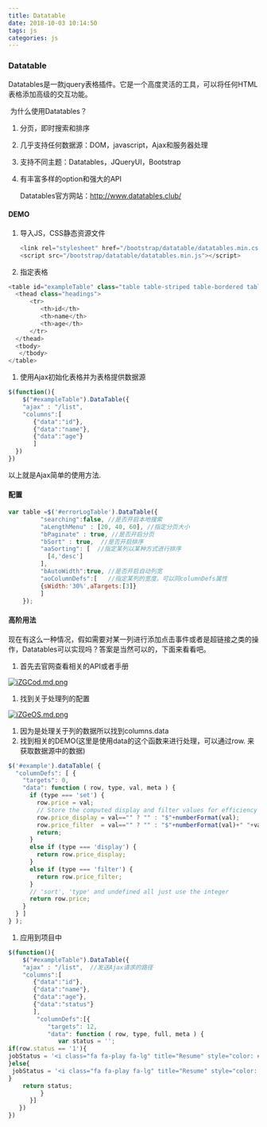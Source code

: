 ```yaml
---
title: Datatable
date: 2018-10-03 10:14:50
tags: js
categories: js
---
```


### Datatable

​    Datatables是一款jquery表格插件。它是一个高度灵活的工具，可以将任何HTML表格添加高级的交互功能。

​    为什么使用Datatables？

1. 分页，即时搜索和排序

2. 几乎支持任何数据源：DOM，javascript，Ajax和服务器处理

3. 支持不同主题：Datatables，JQueryUI，Bootstrap

4. 有丰富多样的option和强大的API

   Datatables官方网站：http://www.datatables.club/

#### DEMO

1. 导入JS，CSS静态资源文件

   ```javascript
   <link rel="stylesheet" href="/bootstrap/datatable/datatables.min.css">
   <script src="/bootstrap/datatable/datatables.min.js"></script>
   ```

2. 指定表格

```javascript
<table id="exampleTable" class="table table-striped table-bordered table-hover">
  <thead class="headings">
      <tr>
         <th>id</th>
         <th>name</th>
         <th>age</th>
      </tr>
  </thead>
  <tbody>
   </tbody> 
</table>
```

1. 使用Ajax初始化表格并为表格提供数据源

```javascript
$(function(){
    $("#exampleTable").DataTable({
    "ajax" : "/list",
    "columns":[
       {"data":"id"},
       {"data":"name"},
       {"data":"age"}
       ]
  })
})  
```

以上就是Ajax简单的使用方法.

#### 配置

```javascript
var table =$('#errorLogTable').DataTable({
         "searching":false, //是否开启本地搜索
         "aLengthMenu" : [20, 40, 60], //指定分页大小
         "bPaginate" : true, //是否开启分页
         "bSort" : true,  //是否开启排序
         "aaSorting": [  //指定某列以某种方式进行排序
           [4,'desc']
         ],
         "bAutoWidth":true, //是否开启自动列宽
         "aoColumnDefs":[   //指定某列的宽度。可以同columnDefs属性
         {sWidth:'30%',aTargets:[3]}
         ]
    });
```



#### 高阶用法

现在有这么一种情况，假如需要对某一列进行添加点击事件或者是超链接之类的操作，Datatables可以实现吗？答案是当然可以的，下面来看看吧。

1. 首先去官网查看相关的API或者手册

[![iZGCod.md.png](https://s1.ax1x.com/2018/09/17/iZGCod.md.png)](https://imgchr.com/i/iZGCod)

1. 找到关于处理列的配置

[![iZGeOS.md.png](https://s1.ax1x.com/2018/09/17/iZGeOS.md.png)](https://imgchr.com/i/iZGeOS)

1. 因为是处理关于列的数据所以找到columns.data
2. 找到相关的DEMO(这里是使用data的这个函数来进行处理，可以通过row.  来获取数据源中的数据)

```javascript
$('#example').dataTable( {
  "columnDefs": [ {
    "targets": 0,
    "data": function ( row, type, val, meta ) {
      if (type === 'set') {
        row.price = val;
        // Store the computed display and filter values for efficiency
        row.price_display = val=="" ? "" : "$"+numberFormat(val);
        row.price_filter  = val=="" ? "" : "$"+numberFormat(val)+" "+val;
        return;
      }
      else if (type === 'display') {
        return row.price_display;
      }
      else if (type === 'filter') {
        return row.price_filter;
      }
      // 'sort', 'type' and undefined all just use the integer
      return row.price;
    }
  } ]
} );
```

1. 应用到项目中

```javascript
$(function(){
    $("#exampleTable").DataTable({
    "ajax" : "/list",  //发送Ajax请求的路径
    "columns":[
       {"data":"id"},
       {"data":"name"},
       {"data":"age"},
       {"data":"status"}
       ],
        "columnDefs":[{
           "targets": 12,
           "data": function ( row, type, full, meta ) {
              var status = '';
if(row.status == '1'){
jobStatus = '<i class="fa fa-play fa-lg" title="Resume" style="color: #7BBF6A; cursor: pointer;" th:onclick="javascript:action(\'resume\',\''+row.id+'\');"></i>'+'&nbsp; <i class="fa fa-play-circle fa-lg" title="Run Now" style="color: #337ab7; cursor: pointer;" th:onclick="javascript:action(\'trigger\',\''+row.id+'\');"></i>';
}else{
 jobStatus = '<i class="fa fa-play fa-lg" title="Resume" style="color: #7BBF6A; cursor: pointer;" th:onclick="javascript:action(\'resume\',\''+row.id+'\');"></i>';
}
    return status;
         }
      }]
   })
})
```

